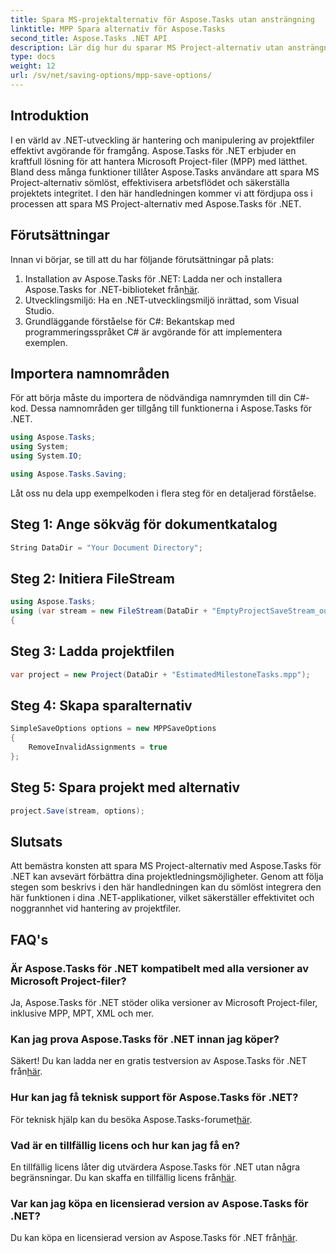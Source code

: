 ```yaml
---
title: Spara MS-projektalternativ för Aspose.Tasks utan ansträngning
linktitle: MPP Spara alternativ för Aspose.Tasks
second_title: Aspose.Tasks .NET API
description: Lär dig hur du sparar MS Project-alternativ utan ansträngning med Aspose.Tasks för .NET. Öka din projektledningseffektivitet.
type: docs
weight: 12
url: /sv/net/saving-options/mpp-save-options/
---
```

## Introduktion
I en värld av .NET-utveckling är hantering och manipulering av projektfiler effektivt avgörande för framgång. Aspose.Tasks för .NET erbjuder en kraftfull lösning för att hantera Microsoft Project-filer (MPP) med lätthet. Bland dess många funktioner tillåter Aspose.Tasks användare att spara MS Project-alternativ sömlöst, effektivisera arbetsflödet och säkerställa projektets integritet. I den här handledningen kommer vi att fördjupa oss i processen att spara MS Project-alternativ med Aspose.Tasks för .NET.
## Förutsättningar
Innan vi börjar, se till att du har följande förutsättningar på plats:
1. Installation av Aspose.Tasks för .NET: Ladda ner och installera Aspose.Tasks for .NET-biblioteket från[här](https://releases.aspose.com/tasks/net/).
2. Utvecklingsmiljö: Ha en .NET-utvecklingsmiljö inrättad, som Visual Studio.
3. Grundläggande förståelse för C#: Bekantskap med programmeringsspråket C# är avgörande för att implementera exemplen.

## Importera namnområden
För att börja måste du importera de nödvändiga namnrymden till din C#-kod. Dessa namnområden ger tillgång till funktionerna i Aspose.Tasks för .NET.

```csharp
using Aspose.Tasks;
using System;
using System.IO;

using Aspose.Tasks.Saving;
```

Låt oss nu dela upp exempelkoden i flera steg för en detaljerad förståelse.
## Steg 1: Ange sökväg för dokumentkatalog
```csharp
String DataDir = "Your Document Directory";
```
## Steg 2: Initiera FileStream
```csharp
using Aspose.Tasks;
using (var stream = new FileStream(DataDir + "EmptyProjectSaveStream_out.xml", FileMode.Create, FileAccess.Write))
{
```
## Steg 3: Ladda projektfilen
```csharp
var project = new Project(DataDir + "EstimatedMilestoneTasks.mpp");
```
## Steg 4: Skapa sparalternativ
```csharp
SimpleSaveOptions options = new MPPSaveOptions
{
	RemoveInvalidAssignments = true
};
```
## Steg 5: Spara projekt med alternativ
```csharp
project.Save(stream, options);
```

## Slutsats
Att bemästra konsten att spara MS Project-alternativ med Aspose.Tasks för .NET kan avsevärt förbättra dina projektledningsmöjligheter. Genom att följa stegen som beskrivs i den här handledningen kan du sömlöst integrera den här funktionen i dina .NET-applikationer, vilket säkerställer effektivitet och noggrannhet vid hantering av projektfiler.

## FAQ's
### Är Aspose.Tasks för .NET kompatibelt med alla versioner av Microsoft Project-filer?
Ja, Aspose.Tasks för .NET stöder olika versioner av Microsoft Project-filer, inklusive MPP, MPT, XML och mer.
### Kan jag prova Aspose.Tasks för .NET innan jag köper?
 Säkert! Du kan ladda ner en gratis testversion av Aspose.Tasks för .NET från[här](https://releases.aspose.com/).
### Hur kan jag få teknisk support för Aspose.Tasks för .NET?
 För teknisk hjälp kan du besöka Aspose.Tasks-forumet[här](https://forum.aspose.com/c/tasks/15).
### Vad är en tillfällig licens och hur kan jag få en?
 En tillfällig licens låter dig utvärdera Aspose.Tasks för .NET utan några begränsningar. Du kan skaffa en tillfällig licens från[här](https://purchase.aspose.com/temporary-license/).
### Var kan jag köpa en licensierad version av Aspose.Tasks för .NET?
 Du kan köpa en licensierad version av Aspose.Tasks för .NET från[här](https://purchase.aspose.com/buy).